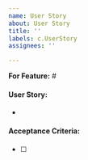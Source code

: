 ```yaml
---
name: User Story
about: User Story
title: ''
labels: c.UserStory
assignees: ''

---
```


**For Feature:** #

#### User Story:
- 
#### Acceptance Criteria:
- [ ]
